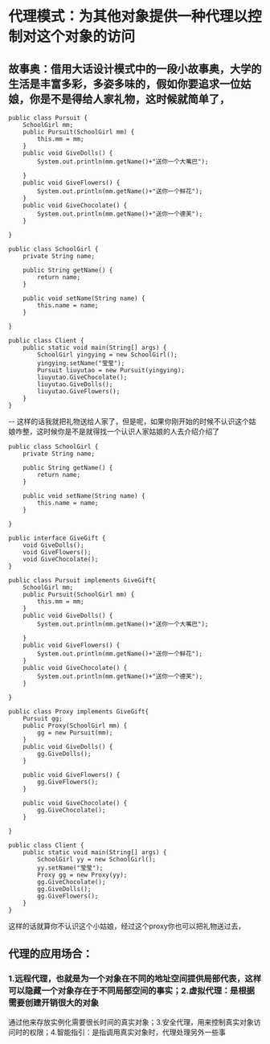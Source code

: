 # 代理模式：为其他对象提供一种代理以控制对这个对象的访问
## 故事奥：借用大话设计模式中的一段小故事奥，大学的生活是丰富多彩，多姿多味的，假如你要追求一位姑娘，你是不是得给人家礼物，这时候就简单了，
```
public class Pursuit {
	SchoolGirl mm;
	public Pursuit(SchoolGirl mm) {
		this.mm = mm;
	}
	public void GiveDolls() {
		System.out.println(mm.getName()+"送你一个大嘴巴");
		
	}
	public void GiveFlowers() {
		System.out.println(mm.getName()+"送你一个鲜花");
	}
	public void GiveChocolate() {
		System.out.println(mm.getName()+"送你一个德芙");
	}
	
}
```
```
public class SchoolGirl {
	private String name;

	public String getName() {
		return name;
	}

	public void setName(String name) {
		this.name = name;
	}
	
}
```
```
public class Client {
	public static void main(String[] args) {
		SchoolGirl yingying = new SchoolGirl();
		yingying.setName("莹莹");
		Pursuit liuyutao = new Pursuit(yingying);
		liuyutao.GiveChocolate();
		liuyutao.GiveDolls();
		liuyutao.GiveFlowers();
	}
}
```
-- 这样的话我就把礼物送给人家了，但是呢，如果你刚开始的时候不认识这个姑娘咋整，这时候你是不是就得找一个认识人家姑娘的人去介绍介绍了
```
public class SchoolGirl {
	private String name;

	public String getName() {
		return name;
	}

	public void setName(String name) {
		this.name = name;
	}
	
}
```
```
public interface GiveGift {
	void GiveDolls();
	void GiveFlowers();
	void GiveChocolate();
}
```
```
public class Pursuit implements GiveGift{
	SchoolGirl mm;
	public Pursuit(SchoolGirl mm) {
		this.mm = mm;
	}
	public void GiveDolls() {
		System.out.println(mm.getName()+"送你一个大嘴巴");
		
	}
	public void GiveFlowers() {
		System.out.println(mm.getName()+"送你一个鲜花");
	}
	public void GiveChocolate() {
		System.out.println(mm.getName()+"送你一个德芙");
	}
	
}
```
```
public class Proxy implements GiveGift{
	Pursuit gg;
	public Proxy(SchoolGirl mm) {
		gg = new Pursuit(mm);
	}
	public void GiveDolls() {
		gg.GiveDolls();
	}

	public void GiveFlowers() {
		gg.GiveFlowers();
	}

	public void GiveChocolate() {
		gg.GiveChocolate();
	}
	
}
```
```
public class Client {
	public static void main(String[] args) {
		SchoolGirl yy = new SchoolGirl();
		yy.setName("莹莹");
		Proxy gg = new Proxy(yy);
		gg.GiveChocolate();
		gg.GiveDolls();
		gg.GiveFlowers();
	}
}
```
这样的话就算你不认识这个小姑娘，经过这个proxy你也可以把礼物送过去，
## 代理的应用场合：
### 1.远程代理，也就是为一个对象在不同的地址空间提供局部代表，这样可以隐藏一个对象存在于不同局部空间的事实；2.虚拟代理：是根据需要创建开销很大的对象
通过他来存放实例化需要很长时间的真实对象；3.安全代理，用来控制真实对象访问时的权限；4.智能指引：是指调用真实对象时，代理处理另外一些事

